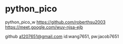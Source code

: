 # python_pico
python_pico_w
https://github.com/roberthsu2003
https://meet.google.com/wuv-njsa-ejb

github a1207651@gmail.com id:wang7651, pw:jacob7651